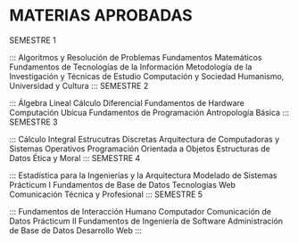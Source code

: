 # MATERIAS APROBADAS

SEMESTRE 1

:::
Algoritmos y Resolución de Problemas
Fundamentos Matemáticos
Fundamentos de Tecnologías de la Información
Metodología de la Investigación y Técnicas de Estudio
Computación y Sociedad
Humanismo, Universidad y Cultura
:::
SEMESTRE 2

:::
Álgebra Lineal
Cálculo Diferencial
Fundamentos de Hardware
Computación Ubícua
Fundamentos de Programación
Antropología Básica
:::
SEMESTRE 3

:::
Cálculo Integral
Estrucutras Discretas
Arquitectura de Computadoras y Sistemas Operativos
Programación Orientada a Objetos
Estructuras de Datos
Ética y Moral
:::
SEMESTRE 4

:::
Estadística para la Ingenierías y la Arquitectura
Modelado de Sistemas
Prácticum I
Fundamentos de Base de Datos
Tecnologías Web
Comunicación Técnica y Profesional
:::
SEMESTRE 5

:::
Fundamentos de Interacción Humano Computador
Comunicación de Datos
Prácticum II
Fundamentos de Ingeniería de Software
Administración de Base de Datos
Desarrollo Web
:::

